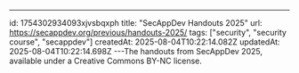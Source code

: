 ---
id: 1754302934093xjvsbqxph
title: "SecAppDev Handouts 2025"
url: https://secappdev.org/previous/handouts-2025/
tags: ["security", "security course", "secappdev"]
createdAt: 2025-08-04T10:22:14.082Z
updatedAt: 2025-08-04T10:22:14.698Z
---The handouts from SecAppDev 2025, available under a Creative Commons BY-NC license.
